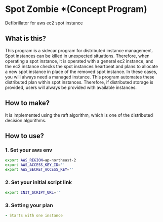 # Spot Zombie \*(Concept Program)

Defibrillator for aws ec2 spot instance

## What is this?

This program is a sidecar program for distributed instance management.
Spot instances can be killed in unexpected situations.
Therefore, when operating a spot instance, it is operated with a general ec2 instance,
and the ec2 instance checks the spot instances heartbeat
and plans to allocate a new spot instance in place of the removed spot instance.
In these cases, you will always need a managed instance.
This program automates these distributed plan within spot instances.
Therefore, if distributed storage is provided, users will always be provided with available instances.

## How to make?

It is implemented using the raft algorithm, which is one of the distributed decision algorithms.

## How to use?

### 1. Set your aws env

```sh
export AWS_REGION=ap-northeast-2
export AWS_ACCESS_KEY_ID=''
export AWS_SECRET_ACCESS_KEY=''
```

### 2. Set your initial script link

```sh
export INIT_SCRIPT_URL=''
```

### 3. Setting your plan

```yml
- Starts with one instance
```

